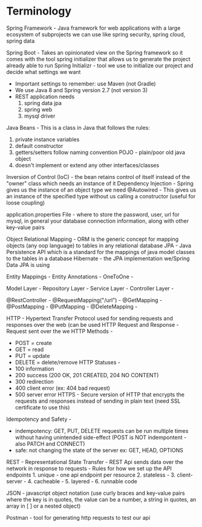 # Terminology

Spring Framework - Java framework for web applications with a large ecosystem of subprojects we can use like spring security, spring cloud, spring data

Spring Boot - Takes an opinionated view on the Spring framework so it comes with the tool spring initializer that allows us to generate the project already able to run
Spring Initializr - tool we use to initialize our project and decide what settings we want
  - Important settings to remember: use Maven (not Gradle)
  - We use Java 8 and Spring  version 2.7 (not version 3)
  - REST application needs
      1. spring data jpa
      2. spring web
      3. mysql driver

Java Beans - This is a class in Java that follows the rules:
   1. private instance variables
   2. default constructor
   3. getters/setters follow naming convention
POJO - plain/poor old java object
   1. doesn't implement or extend any other interfaces/classes

Inversion of Control (IoC) - the bean retains control of itself instead of the "owner" class which needs an instance of it
Dependency Injection - Spring gives us the instance of an object type we need
@Autowired - This gives us an instance of the specified type without us calling a constructor (useful for loose coupling)

application.properties File - where to store the password, user, url for mysql, in general your database connection information, along with other key-value pairs


Object Relational Mapping - ORM is the generic concept for mapping objects (any oop language) to tables in any relational database
JPA - Java Persistence API which is a standard for the mappings of java model classes to the tables in a database
Hibernate - the JPA implementation we/Spring Data JPA is using 

Entity Mappings - 
Entity Annotations -
OneToOne - 

Model Layer - 
Repository Layer - 
Service Layer - 
Controller Layer - 

@RestController - 
@RequestMapping("/url") - 
@GetMapping - 
@PostMapping -
@PutMapping - 
@DeleteMapping - 

HTTP - Hypertext Transfer Protocol used for sending requests and responses over the web (can be used 
HTTP Request and Response - Request sent over the we
HTTP Methods -
   - POST = create
   - GET = read
   - PUT = update
   - DELETE = delete/remove
HTTP Statuses - 
   - 100 information
   - 200 success (200 OK, 201 CREATED, 204 NO CONTENT)
   - 300 redirection
   - 400 client error (ex: 404 bad request)
   - 500 server error 
HTTPS - Secure version of HTTP that encrypts the requests and responses instead of sending in plain text (need SSL certificate to use this)

Idempotency and Safety - 
   - indempotency: GET, PUT, DELETE requests can be run multiple times without having unintended side-effect (POST is NOT indempontent - also PATCH and CONNECT)
   - safe: not changing the state of the server ex: GET, HEAD, OPTIONS


REST - Representational
       State
       Transfer
     - REST Api sends data over the network in response to requests
     - Rules for how we set up the API endpoints
        1. unique - one api endpoint per resource
        2. stateless - 
        3. client-server - 
        4. cacheable - 
        5. layered - 
        6. runnable code

JSON - javascript object notation (use curly braces and key-value pairs where the key is in quotes, the value can be a number, a string in quotes, an array in [ ] or a nested object)

Postman - tool for generating http requests to test our api

